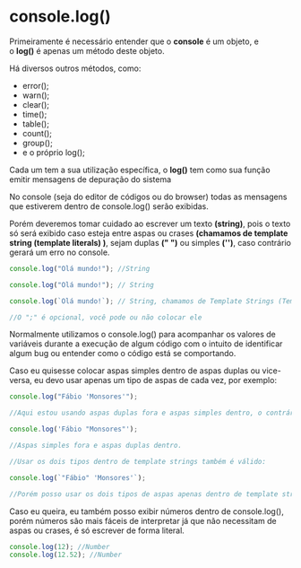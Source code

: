 # console.log()

Primeiramente é necessário entender que o **console** é um objeto, e o **log()** é apenas um método deste objeto.

Há diversos outros métodos, como:

- error();
- warn();
- clear();
- time();
- table();
- count();
- group();
- e o próprio log();

Cada um tem a sua utilização específica, o **log()** tem como sua função emitir mensagens de depuração do sistema

No console (seja do editor de códigos ou do browser) todas as mensagens que estiverem dentro de console.log() serão exibidas.

Porém deveremos tomar cuidado ao escrever um texto **(string)**, pois o texto só será exibido caso esteja entre aspas ou crases **(chamamos de template string (template literals) )**, sejam duplas **(" ")** ou simples **('')**, caso contrário gerará um erro no console.

```javascript
console.log("Olá mundo!"); //String

console.log("Olá mundo!"); // String

console.log(`Olá mundo!`); // String, chamamos de Template Strings (Template Literals)

//O ";" é opcional, você pode ou não colocar ele
```

Normalmente utilizamos o console.log() para acompanhar os valores de variáveis durante a execução de algum código com o intuito de identificar algum bug ou entender como o código está se comportando.

Caso eu quisesse colocar aspas simples dentro de aspas duplas ou vice-versa, eu devo usar apenas um tipo de aspas de cada vez, por exemplo:

```javascript
console.log("Fábio 'Monsores'");

//Aqui estou usando aspas duplas fora e aspas simples dentro, o contrário também é válido.

console.log('Fábio "Monsores"');

//Aspas simples fora e aspas duplas dentro.

//Usar os dois tipos dentro de template strings também é válido:

console.log(`"Fábio" 'Monsores'`);

//Porém posso usar os dois tipos de aspas apenas dentro de template strings.`
```

Caso eu queira, eu também posso exibir números dentro de console.log(), porém números são mais fáceis de interpretar já que não necessitam de aspas ou crases, é só escrever de forma literal.

```javascript
console.log(12); //Number
console.log(12.52); //Number
```
